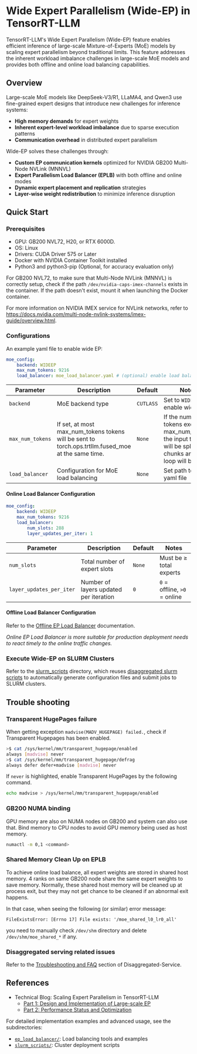 # Wide Expert Parallelism (Wide-EP) in TensorRT-LLM

TensorRT-LLM's Wide Expert Parallelism (Wide-EP) feature enables efficient inference of large-scale Mixture-of-Experts (MoE) models by scaling expert parallelism beyond traditional limits. This feature addresses the inherent workload imbalance challenges in large-scale MoE models and provides both offline and online load balancing capabilities.

## Overview

Large-scale MoE models like DeepSeek-V3/R1, LLaMA4, and Qwen3 use fine-grained expert designs that introduce new challenges for inference systems:

- **High memory demands** for expert weights
- **Inherent expert-level workload imbalance** due to sparse execution patterns
- **Communication overhead** in distributed expert parallelism

Wide-EP solves these challenges through:

- **Custom EP communication kernels** optimized for NVIDIA GB200 Multi-Node NVLink (MNNVL)
- **Expert Parallelism Load Balancer (EPLB)** with both offline and online modes
- **Dynamic expert placement and replication** strategies
- **Layer-wise weight redistribution** to minimize inference disruption

## Quick Start

### Prerequisites

* GPU: GB200 NVL72, H20, or RTX 6000D.
* OS: Linux
* Drivers: CUDA Driver 575 or Later
* Docker with NVIDIA Container Toolkit installed
* Python3 and python3-pip (Optional, for accuracy evaluation only)

For GB200 NVL72, to make sure that Multi-Node NVLink (MNNVL) is correctly setup, check if the path `/dev/nvidia-caps-imex-channels` exists in the container. If the path doesn't exist, mount it when launching the Docker container.

For more information on NVIDIA IMEX service for NVLink networks, refer to https://docs.nvidia.com/multi-node-nvlink-systems/imex-guide/overview.html.

### Configurations

An example yaml file to enable wide EP:
```yaml
moe_config:
    backend: WIDEEP
    max_num_tokens: 9216
    load_balancer: moe_load_balancer.yaml # (optional) enable load balancer
```

| Parameter | Description | Default | Notes |
|-----------|-------------|---------|-------|
| `backend` | MoE backend type | `CUTLASS` | Set to `WIDEEP` to enable wide EP |
| `max_num_tokens` | If set, at most max_num_tokens tokens will be sent to torch.ops.trtllm.fused_moe at the same time.  | `None` | If the number of tokens exceeds max_num_tokens, the input tensors will be split into chunks and a for loop will be used. |
| `load_balancer` | Configuration for MoE load balancing | `None` | Set path to the yaml file |

#### Online Load Balancer Configuration

```yaml
moe_config:
    backend: WIDEEP
    max_num_tokens: 9216
    load_balancer:
        num_slots: 288
        layer_updates_per_iter: 1
```

| Parameter | Description | Default | Notes |
|-----------|-------------|---------|-------|
| `num_slots` | Total number of expert slots | `None` | Must be ≥ total experts |
| `layer_updates_per_iter` | Number of layers updated per iteration | `0` | `0` = offline, `>0` = online |

#### Offline Load Balancer Configuration

Refer to the [Offline EP Load Balancer](https://github.com/NVIDIA/TensorRT-LLM/tree/main/examples/wide_ep/ep_load_balancer#offline-ep-load-balancer) documentation.

*Online EP Load Balancer is more suitable for production deployment needs to react timely to the online traffic changes.*

### Execute Wide-EP on SLURM Clusters

Refer to the [slurm_scripts](./slurm_scripts/) directory, which reuses [disaggregated slurm scripts](../disaggregated/slurm/) to automatically generate configuration files and submit jobs to SLURM clusters.

## Trouble shooting

### Transparent HugePages failure

When getting exception `madvise(MADV_HUGEPAGE) failed.`, check if Transparent Hugepages has been enabled.
```bash
>$ cat /sys/kernel/mm/transparent_hugepage/enabled
always [madvise] never
>$ cat /sys/kernel/mm/transparent_hugepage/defrag
always defer defer+madvise [madvise] never
```
If `never` is highlighted, enable Transparent HugePages by the following command.
```bash
echo madvise > /sys/kernel/mm/transparent_hugepage/enabled
```

### GB200 NUMA binding

GPU memory are also on NUMA nodes on GB200 and system can also use that. Bind memory to CPU nodes to avoid GPU memory being used as host memory.
```bash
numactl -m 0,1 <command>
```

### Shared Memory Clean Up on EPLB

To achieve online load balance, all expert weights are stored in shared host memory. 4 ranks on same GB200 node share the same expert weights to save memory. Normally, these shared host memory will be cleaned up at process exit, but they may not get chance to be cleaned if an abnormal exit happens.

In that case, when seeing the following (or similar) error message:
```
FileExistsError: [Errno 17] File exists: '/moe_shared_l0_lr0_all'
```
you need to manually check `/dev/shm` directory and delete `/dev/shm/moe_shared_*` if any.

### Disaggregated serving related issues

Refer to the [Troubleshooting and FAQ](https://github.com/NVIDIA/TensorRT-LLM/blob/main/docs/source/advanced/disaggregated-service.md#troubleshooting-and-faq) section of Disaggregated-Service.

## References

- Technical Blog: Scaling Expert Parallelism in TensorRT-LLM
  - [Part 1: Design and Implementation of Large-scale EP](https://github.com/NVIDIA/TensorRT-LLM/blob/main/docs/source/blogs/tech_blog/blog4_Scaling_Expert_Parallelism_in_TensorRT-LLM.md)
  - [Part 2: Performance Status and Optimization](https://github.com/NVIDIA/TensorRT-LLM/blob/main/docs/source/blogs/tech_blog/blog8_Scaling_Expert_Parallelism_in_TensorRT-LLM_part2.md)

For detailed implementation examples and advanced usage, see the subdirectories:
- [`ep_load_balancer/`](ep_load_balancer/): Load balancing tools and examples
- [`slurm_scripts/`](slurm_scripts/): Cluster deployment scripts

